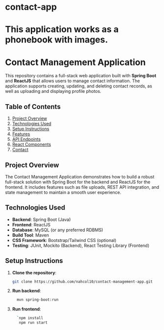 # contact-app
This application works as a phonebook with images.
=======
# Contact Management Application

This repository contains a full-stack web application built with **Spring Boot** and **ReactJS** that allows users to manage contact information. The application supports creating, updating, and deleting contact records, as well as uploading and displaying profile photos.

## Table of Contents

1. [Project Overview](#project-overview)
2. [Technologies Used](#technologies-used)
3. [Setup Instructions](#setup-instructions)
4. [Features](#features)
5. [API Endpoints](#api-endpoints)
6. [React Components](#react-components)
7. [Contact](#contact)

## Project Overview

The Contact Management Application demonstrates how to build a robust full-stack solution with Spring Boot for the backend and ReactJS for the frontend. It includes features such as file uploads, REST API integration, and state management to maintain a smooth user experience.

## Technologies Used

- **Backend**: Spring Boot (Java)
- **Frontend**: ReactJS
- **Database**: MySQL (or any preferred RDBMS)
- **Build Tool**: Maven
- **CSS Framework**: Bootstrap/Tailwind CSS (optional)
- **Testing**: JUnit, Mockito (Backend), React Testing Library (Frontend)

## Setup Instructions

1. **Clone the repository**:
   ```bash
   git clone https://github.com/nahcol10/contact-management-app.git
2. **Run backend**:
   ```bash
     mvn spring-boot:run
3. **Run frontend**:
   ```bash
     `npm install
      npm run start
